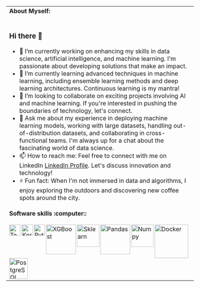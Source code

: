 

<table>
<tr>
<td>
<strong>About Myself:</strong>
<br>
<br>

### Hi there 👋
  
- 🔭 I’m currently working on enhancing my skills in data science, artificial intelligence, and machine learning. I'm passionate about developing solutions that make an impact.
- 🌱 I’m currently learning advanced techniques in machine learning, including ensemble learning methods and deep learning architectures. Continuous learning is my mantra!
- 👯 I’m looking to collaborate on exciting projects involving AI and machine learning. If you're interested in pushing the boundaries of technology, let's connect.
- 💬 Ask me about my experience in deploying machine learning models, working with large datasets, handling out-of-distribution datasets, and collaborating in cross-functional teams. I'm always up for a chat about the fascinating world of data science.
- 📫 How to reach me: Feel free to connect with me on LinkedIn [LinkedIn Profile](https://www.linkedin.com/in/mohamadjaber1/). Let's discuss innovation and technology!
- ⚡ Fun fact: When I'm not immersed in data and algorithms, I enjoy exploring the outdoors and discovering new coffee spots around the city.

</td>
</tr>
<tr>
<td>
<strong>Software skills :computer::</strong>
<br>
<br>
<img align="left" alt="Tensorflow" width="30px" src="https://upload.wikimedia.org/wikipedia/commons/2/2d/Tensorflow_logo.svg" />
<img align="left" alt="Keras" width="30px" src="https://upload.wikimedia.org/wikipedia/commons/a/ae/Keras_logo.svg" />
<img align="left" alt="Pytorch"  width="30px" src="https://upload.wikimedia.org/wikipedia/commons/9/96/Pytorch_logo.png" />
<img align="left" alt="XGBoost"  width="80px" src="https://mljar.com/images/machine-learning/xgboost_v2.png" />
<img align="left" alt="Sklearn" width="60px"  hight="66px" src="https://upload.wikimedia.org/wikipedia/commons/thumb/0/05/Scikit_learn_logo_small.svg/640px-Scikit_learn_logo_small.svg.png" />
<img align="left" alt="Pandas" width="80px" hight="56px" src="https://upload.wikimedia.org/wikipedia/commons/e/ed/Pandas_logo.svg" />
<img align="left" alt="Numpy" width="60px"  src="https://github.com/numpy/numpy/blob/7e7f4adab814b223f7f917369a72757cd28b10cb/branding/icons/numpylogo.svg" />
<img align="left" alt="Docker"  width="90px" src="https://upload.wikimedia.org/wikipedia/commons/4/4e/Docker_%28container_engine%29_logo.svg" />
<img align="left" alt="PostgreSQL" width="50px" height="56px" src="https://upload.wikimedia.org/wikipedia/commons/2/29/Postgresql_elephant.svg" />

</td>
</tr>
</table>
